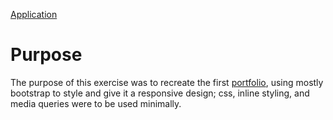 [Application](https://cragady.github.io/Bootstrap-Portfolio/)

# Purpose

The purpose of this exercise was to recreate the first [portfolio](https://github.com/Cragady/Cragady.github.io), using mostly bootstrap to style and give it a responsive design; css, inline styling, and media queries were to be used minimally.